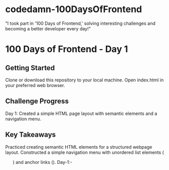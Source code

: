 # codedamn-100DaysOfFrontend
"I took part in '100 Days of Frontend,' solving interesting challenges and becoming a better developer every day!"

# 100 Days of Frontend - Day 1
<h2>Getting Started</h2>
Clone or download this repository to your local machine.
Open index.html in your preferred web browser.
</t>
<h2>Challenge Progress</h2>
Day 1: Created a simple HTML page layout with semantic elements and a navigation menu.
<h2>Key Takeaways</h2>
Practiced creating semantic HTML elements for a structured webpage layout.
Constructed a simple navigation menu with unordered list elements (<ul>) and anchor links (<a>).
Day-1:- 